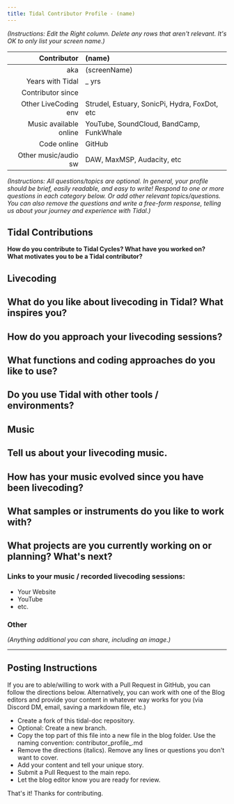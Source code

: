 ```yaml
---
title: Tidal Contributor Profile - (name)
---
```


*(Instructions: Edit the Right column. Delete any rows that aren't relevant. It's OK to only list your screen name.)*

| Contributor  | (name)    |
| --------:    | :---------- |
| aka    | (screenName) |
| Years with Tidal | _  yrs |
| Contributor since |      |
| Other LiveCoding env | Strudel, Estuary, SonicPi, Hydra, FoxDot, etc |
| Music available online | YouTube, SoundCloud, BandCamp, FunkWhale |
| Code online | GitHub |
| Other music/audio sw | DAW, MaxMSP, Audacity, etc |

*(Instructions: All questions/topics are optional. In general, your profile should be brief, easily readable, and easy to write! Respond to one or more questions in each category below. Or add other relevant topics/questions. You can also remove the questions and write a free-form response, telling us about your journey and experience with Tidal.)*

## Tidal Contributions  

**How do you contribute to Tidal Cycles? What have you worked on?**  
**What motivates you to be a Tidal contributor?**   

## Livecoding  

**What do you like about livecoding in Tidal? What inspires you?**   
-
**How do you approach your livecoding sessions?**
- 
**What functions and coding approaches do you like to use?**
- 
**Do you use Tidal with other tools / environments?**
-

## Music  

**Tell us about your livecoding music.**
- 
**How has your music evolved since you have been livecoding?**
- 
**What samples or instruments do you like to work with?**
-
**What projects are you currently working on or planning? What's next?**
- 

### Links to your music / recorded livecoding sessions:
- Your Website
- YouTube
- etc.

### Other  
*(Anything additional you can share, including an image.)*

---
## Posting Instructions
If you are to able/willing to work with a Pull Request in GitHub, you can follow the directions below. Alternatively, you can work with one of the Blog editors and provide your content in whatever way works for you (via Discord DM, email, saving a markdown file, etc.)

- Create a fork of this tidal-doc repository.
- Optional: Create a new branch.
- Copy the top part of this file into a new file in the blog folder. Use the naming convention: contributor_profile_<yourName>.md
- Remove the directions (italics). Remove any lines or questions you don't want to cover.
- Add your content and tell your unique story. 
- Submit a Pull Request to the main repo.
- Let the blog editor know you are ready for review. 
    
    
That's it! Thanks for contributing. 

